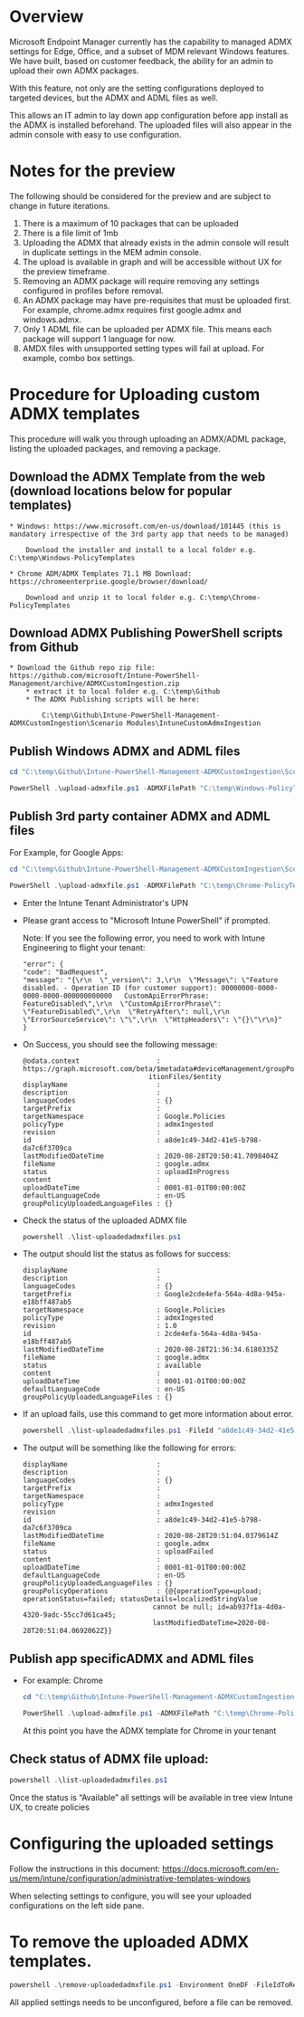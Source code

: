 
# Overview 
Microsoft Endpoint Manager currently has the capability to managed ADMX settings for Edge, Office, and a subset of MDM relevant Windows features. We have built, based on customer feedback, the ability for an admin to upload their own ADMX packages. 

With this feature, not only are the setting configurations deployed to targeted devices, but the ADMX and ADML files as well. 

This allows an IT admin to lay down app configuration before app install as the ADMX is installed beforehand. The uploaded files will also appear in the admin console with easy to use configuration.


# Notes for the preview 
The following should be considered for the preview and are subject to change in future iterations.
1.  There is a maximum of 10 packages that can be uploaded
2.  There is a file limit of 1mb
3.  Uploading the ADMX that already exists in the admin console will result in duplicate settings in the MEM admin console.
4.  The upload is available in graph and will be accessible without UX for the preview timeframe.
5.  Removing an ADMX package will require removing any settings configured in profiles before removal.
6.  An ADMX package may have pre-requisites that must be uploaded first. For example, chrome.admx requires first google.admx and windows.admx.
7.  Only 1 ADML file can be uploaded per ADMX file. This means each package will support 1 language for now.
8.  AMDX files with unsupported setting types will fail at upload. For example, combo box settings.

# Procedure for Uploading custom ADMX templates
This procedure will walk you through uploading an ADMX/ADML package, listing the uploaded packages, and removing a package.
## Download the ADMX Template from the web (download locations below for popular templates)
    * Windows: https://www.microsoft.com/en-us/download/101445 (this is mandatory irrespective of the 3rd party app that needs to be managed)
        
        Download the installer and install to a local folder e.g. C:\temp\Windows-PolicyTemplates

    * Chrome ADM/ADMX Templates 71.1 MB Download: https://chromeenterprise.google/browser/download/ 
    
        Download and unzip it to local folder e.g. C:\temp\Chrome-PolicyTemplates

## Download ADMX Publishing PowerShell scripts from Github 
    * Download the Github repo zip file: https://github.com/microsoft/Intune-PowerShell-Management/archive/ADMXCustomIngestion.zip 
        * extract it to local folder e.g. C:\temp\Github
        * The ADMX Publishing scripts will be here: 
            
            C:\temp\Github\Intune-PowerShell-Management-ADMXCustomIngestion\Scenario Modules\IntuneCustomAdmxIngestion

## Publish Windows ADMX and ADML files

```PowerShell
cd "C:\temp\Github\Intune-PowerShell-Management-ADMXCustomIngestion\Scenario Modules\IntuneCustomAdmxIngestion"

PowerShell .\upload-admxfile.ps1 -ADMXFilePath "C:\temp\Windows-PolicyTemplates\windows.admx" -ADMLFilePath "C:\temp\Windows-PolicyTemplates\en-US\windows.adml"
```

## Publish 3rd party container ADMX and ADML files
For Example, for Google Apps:
```PowerShell
cd "C:\temp\Github\Intune-PowerShell-Management-ADMXCustomIngestion\Scenario Modules\IntuneCustomAdmxIngestion"

PowerShell .\upload-admxfile.ps1 -ADMXFilePath "C:\temp\Chrome-PolicyTemplates\windows\admx\google.admx" -ADMLFilePath "C:\temp\Chrome-PolicyTemplates\windows\admx\en-US\google.adml"
```
    
* Enter the Intune Tenant Administrator's UPN
* Please grant access to "Microsoft Intune PowerShell" if prompted.

     Note: If you see the following error, you need to work with Intune Engineering to flight your tenant:
    ``` Code
    "error": {
    "code": "BadRequest",
    "message": "{\r\n  \"_version\": 3,\r\n  \"Message\": \"Feature disabled. - Operation ID (for customer support): 00000000-0000-0000-0000-000000000000   CustomApiErrorPhrase: FeatureDisabled\",\r\n  \"CustomApiErrorPhrase\": \"FeatureDisabled\",\r\n  \"RetryAfter\": null,\r\n  \"ErrorSourceService\": \"\",\r\n  \"HttpHeaders\": \"{}\"\r\n}"
    }
    ```
* On Success, you should see the following message:
    ``` Code
    @odata.context                   : https://graph.microsoft.com/beta/$metadata#deviceManagement/groupPolicyUploadedDefin
                                   itionFiles/$entity
    displayName                      :
    description                      :
    languageCodes                    : {}
    targetPrefix                     :
    targetNamespace                  : Google.Policies
    policyType                       : admxIngested
    revision                         :
    id                               : a8de1c49-34d2-41e5-b798-da7c6f3709ca
    lastModifiedDateTime             : 2020-08-28T20:50:41.7098404Z
    fileName                         : google.admx
    status                           : uploadInProgress
    content                          :
    uploadDateTime                   : 0001-01-01T00:00:00Z
    defaultLanguageCode              : en-US
    groupPolicyUploadedLanguageFiles : {}
    ```
* Check the status of the uploaded ADMX file
    ``` PowerShell
    powershell .\list-uploadedadmxfiles.ps1 
    ```
    
* The output should list the status as follows for success:
    ``` Code
    displayName                      :
    description                      :
    languageCodes                    : {}
    targetPrefix                     : Google2cde4efa-564a-4d8a-945a-e18bff487ab5
    targetNamespace                  : Google.Policies
    policyType                       : admxIngested
    revision                         : 1.0
    id                               : 2cde4efa-564a-4d8a-945a-e18bff487ab5
    lastModifiedDateTime             : 2020-08-28T21:36:34.6180335Z
    fileName                         : google.admx
    status                           : available
    content                          :
    uploadDateTime                   : 0001-01-01T00:00:00Z
    defaultLanguageCode              : en-US
    groupPolicyUploadedLanguageFiles : {}
    ```        
    
* If an upload fails, use this command to get more information about error.
    ``` PowerShell
    powershell .\list-uploadedadmxfiles.ps1 -FileId "a8de1c49-34d2-41e5-b798-da7c6f3709ca" 
    ```

* The output will be something like the following for errors:
    ``` Code
    displayName                      :
    description                      :
    languageCodes                    : {}
    targetPrefix                     :
    targetNamespace                  :
    policyType                       : admxIngested
    revision                         :
    id                               : a8de1c49-34d2-41e5-b798-da7c6f3709ca
    lastModifiedDateTime             : 2020-08-28T20:51:04.0379614Z
    fileName                         : google.admx
    status                           : uploadFailed
    content                          :
    uploadDateTime                   : 0001-01-01T00:00:00Z
    defaultLanguageCode              : en-US
    groupPolicyUploadedLanguageFiles : {}
    groupPolicyOperations            : {@{operationType=upload; operationStatus=failed; statusDetails=localizedStringValue
                                    cannot be null; id=ab937f1a-4d0a-4320-9adc-55cc7d61ca45;
                                    lastModifiedDateTime=2020-08-28T20:51:04.0692062Z}}
    ```
## Publish app specificADMX and ADML files
* For example: Chrome
    ```PowerShell
    cd "C:\temp\Github\Intune-PowerShell-Management-ADMXCustomIngestion\Scenario Modules\IntuneCustomAdmxIngestion"

    PowerShell .\upload-admxfile.ps1 -ADMXFilePath "C:\temp\Chrome-PolicyTemplates\windows\admx\chrome.admx" -ADMLFilePath "C:\temp\Chrome-PolicyTemplates\windows\admx\en-US\chrome.adml"
    ```

    At this point you have the ADMX template for Chrome in your tenant

## Check status of ADMX file upload:
```PowerShell
powershell .\list-uploadedadmxfiles.ps1
```
Once the status is “Available” all settings will be available in tree view Intune UX, to create policies
 
# Configuring the uploaded settings
Follow the instructions in this document: https://docs.microsoft.com/en-us/mem/intune/configuration/administrative-templates-windows

When selecting settings to configure, you will see your uploaded configurations on the left side pane.

# To remove the uploaded ADMX templates.
```PowerShell
powershell .\remove-uploadedadmxfile.ps1 -Environment OneDF -FileIdToRemove <fileId>
```
All applied settings needs to be unconfigured, before a file can be removed. 

